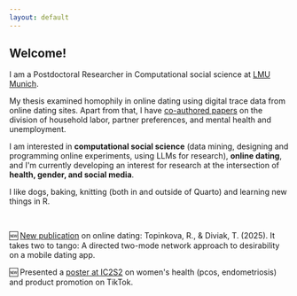 ```yaml
---
layout: default
---
```



## Welcome!

I am a Postdoctoral Researcher in Computational social science at [LMU Munich](https://www.css.soziologie.uni-muenchen.de/personen/wissenschaftlich_mitarbeiter/renata_topinkova/index.html). 

My thesis examined homophily in online dating using digital trace data from online dating sites. Apart from that, I have [co-authored papers](/publications) on the division of household labor, partner preferences, and mental health and unemployment.

I am interested in **computational social science** (data mining, designing and programming online experiments, using LLMs for research), **online dating**, and I'm currently developing an interest for research at the intersection of **health, gender, and social media**.

I like dogs, baking, knitting (both in and outside of Quarto) and learning new things in R.

<br>

🆕 [New publication](https://doi.org/10.1371/journal.pone.0327477) on online dating: Topinkova, R., & Diviak, T. (2025). It takes two to tango: A directed two-mode network approach to desirability on a mobile dating app. 

🆕 Presented a [poster at IC2S2](/docs/poster_ic2s2_25.pdf) on women's health (pcos, endometriosis) and product promotion on TikTok.